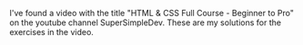 I've found a video with the title "HTML & CSS Full Course - Beginner to Pro" on the youtube channel SuperSimpleDev.
These are my solutions for the exercises in the video.

